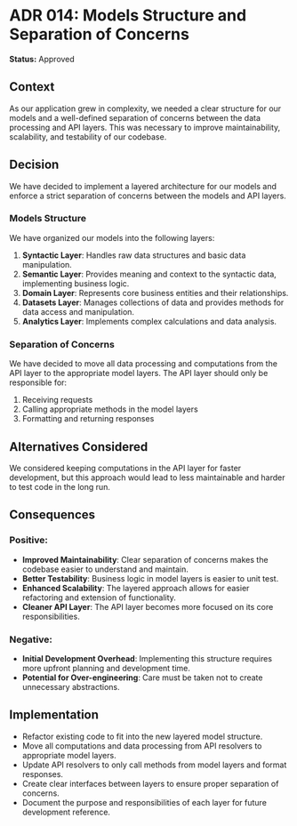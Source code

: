 # ADR 014: Models Structure and Separation of Concerns

**Status:** Approved

## Context
As our application grew in complexity, we needed a clear structure for our models and a well-defined separation of concerns between the data processing and API layers. This was necessary to improve maintainability, scalability, and testability of our codebase.

## Decision
We have decided to implement a layered architecture for our models and enforce a strict separation of concerns between the models and API layers.

### Models Structure
We have organized our models into the following layers:

1. **Syntactic Layer**: Handles raw data structures and basic data manipulation.
2. **Semantic Layer**: Provides meaning and context to the syntactic data, implementing business logic.
3. **Domain Layer**: Represents core business entities and their relationships.
4. **Datasets Layer**: Manages collections of data and provides methods for data access and manipulation.
5. **Analytics Layer**: Implements complex calculations and data analysis.

### Separation of Concerns
We have decided to move all data processing and computations from the API layer to the appropriate model layers. The API layer should only be responsible for:

1. Receiving requests
2. Calling appropriate methods in the model layers
3. Formatting and returning responses

## Alternatives Considered
We considered keeping computations in the API layer for faster development, but this approach would lead to less maintainable and harder to test code in the long run.

## Consequences
### Positive:
- **Improved Maintainability**: Clear separation of concerns makes the codebase easier to understand and maintain.
- **Better Testability**: Business logic in model layers is easier to unit test.
- **Enhanced Scalability**: The layered approach allows for easier refactoring and extension of functionality.
- **Cleaner API Layer**: The API layer becomes more focused on its core responsibilities.

### Negative:
- **Initial Development Overhead**: Implementing this structure requires more upfront planning and development time.
- **Potential for Over-engineering**: Care must be taken not to create unnecessary abstractions.

## Implementation
- Refactor existing code to fit into the new layered model structure.
- Move all computations and data processing from API resolvers to appropriate model layers.
- Update API resolvers to only call methods from model layers and format responses.
- Create clear interfaces between layers to ensure proper separation of concerns.
- Document the purpose and responsibilities of each layer for future development reference.

